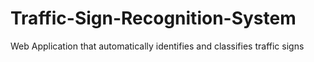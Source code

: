 # Traffic-Sign-Recognition-System
Web Application that automatically identifies and classifies traffic signs
